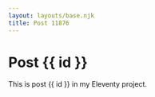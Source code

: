 ```yaml
---
layout: layouts/base.njk
title: Post 11876
---
```


# Post {{ id }}

This is post {{ id }} in my Eleventy project.

